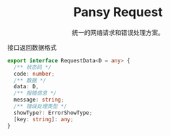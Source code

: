 <h1 align="center">
  Pansy Request
</h1>

<div align="center">
统一的网络请求和错误处理方案。
</div>

接口返回数据格式

```ts
export interface RequestData<D = any> {
  /** 状态码 */
  code: number;
  /** 数据 */
  data: D,
  /** 报错信息 */
  message: string;
  /** 错误处理类型 */
  showType?: ErrorShowType;
  [key: string]: any;
}
```
